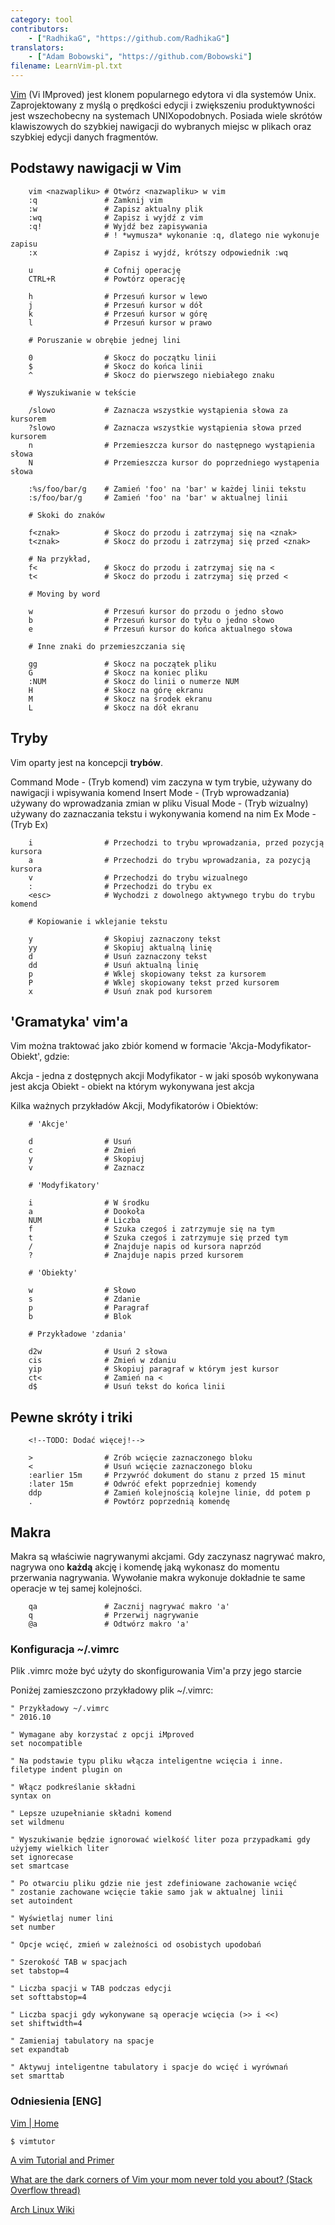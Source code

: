```yaml
---
category: tool
contributors:
    - ["RadhikaG", "https://github.com/RadhikaG"]
translators:
    - ["Adam Bobowski", "https://github.com/Bobowski"]
filename: LearnVim-pl.txt
---
```



[Vim](http://www.vim.org)
(Vi IMproved) jest klonem popularnego edytora vi dla systemów Unix.
Zaprojektowany z myślą o prędkości edycji i zwiększeniu produktywności jest
wszechobecny na systemach UNIXopodobnych. Posiada wiele skrótów klawiszowych
do szybkiej nawigacji do wybranych miejsc w plikach oraz szybkiej edycji
danych fragmentów.

## Podstawy nawigacji w Vim

```
    vim <nazwapliku> # Otwórz <nazwapliku> w vim
    :q               # Zamknij vim
    :w               # Zapisz aktualny plik
    :wq              # Zapisz i wyjdź z vim
    :q!              # Wyjdź bez zapisywania
                     # ! *wymusza* wykonanie :q, dlatego nie wykonuje zapisu
    :x               # Zapisz i wyjdź, krótszy odpowiednik :wq

    u                # Cofnij operację
    CTRL+R           # Powtórz operację

    h                # Przesuń kursor w lewo
    j                # Przesuń kursor w dół
    k                # Przesuń kursor w górę
    l                # Przesuń kursor w prawo

    # Poruszanie w obrębie jednej lini

    0                # Skocz do początku linii
    $                # Skocz do końca linii
    ^                # Skocz do pierwszego niebiałego znaku

    # Wyszukiwanie w tekście

    /slowo           # Zaznacza wszystkie wystąpienia słowa za kursorem
    ?slowo           # Zaznacza wszystkie wystąpienia słowa przed kursorem
    n                # Przemieszcza kursor do następnego wystąpienia słowa
    N                # Przemieszcza kursor do poprzedniego wystąpenia słowa

    :%s/foo/bar/g    # Zamień 'foo' na 'bar' w każdej linii tekstu
    :s/foo/bar/g     # Zamień 'foo' na 'bar' w aktualnej linii

    # Skoki do znaków

    f<znak>          # Skocz do przodu i zatrzymaj się na <znak>
    t<znak>          # Skocz do przodu i zatrzymaj się przed <znak>

    # Na przykład,
    f<               # Skocz do przodu i zatrzymaj się na <
    t<               # Skocz do przodu i zatrzymaj się przed <

    # Moving by word

    w                # Przesuń kursor do przodu o jedno słowo
    b                # Przesuń kursor do tyłu o jedno słowo
    e                # Przesuń kursor do końca aktualnego słowa

    # Inne znaki do przemieszczania się

    gg               # Skocz na początek pliku
    G                # Skocz na koniec pliku
    :NUM             # Skocz do linii o numerze NUM
    H                # Skocz na górę ekranu
    M                # Skocz na środek ekranu
    L                # Skocz na dół ekranu
```

## Tryby

Vim oparty jest na koncepcji **trybów**.

Command Mode - (Tryb komend) vim zaczyna w tym trybie, używany do nawigacji i wpisywania komend
Insert Mode  - (Tryb wprowadzania) używany do wprowadzania zmian w pliku
Visual Mode  - (Tryb wizualny) używany do zaznaczania tekstu i wykonywania komend na nim
Ex Mode      - (Tryb Ex)

```
    i                # Przechodzi to trybu wprowadzania, przed pozycją kursora
    a                # Przechodzi do trybu wprowadzania, za pozycją kursora
    v                # Przechodzi do trybu wizualnego
    :                # Przechodzi do trybu ex
    <esc>            # Wychodzi z dowolnego aktywnego trybu do trybu komend

    # Kopiowanie i wklejanie tekstu

    y                # Skopiuj zaznaczony tekst
    yy               # Skopiuj aktualną linię
    d                # Usuń zaznaczony tekst
    dd               # Usuń aktualną linię
    p                # Wklej skopiowany tekst za kursorem
    P                # Wklej skopiowany tekst przed kursorem
    x                # Usuń znak pod kursorem
```

## 'Gramatyka' vim'a

Vim można traktować jako zbiór komend w formacie 'Akcja-Modyfikator-Obiekt', gdzie:

Akcja       - jedna z dostępnych akcji
Modyfikator - w jaki sposób wykonywana jest akcja
Obiekt      - obiekt na którym wykonywana jest akcja

Kilka ważnych przykładów Akcji, Modyfikatorów i Obiektów:

```
    # 'Akcje'

    d                # Usuń
    c                # Zmień
    y                # Skopiuj
    v                # Zaznacz

    # 'Modyfikatory'

    i                # W środku
    a                # Dookoła
    NUM              # Liczba
    f                # Szuka czegoś i zatrzymuje się na tym
    t                # Szuka czegoś i zatrzymuje się przed tym
    /                # Znajduje napis od kursora naprzód
    ?                # Znajduje napis przed kursorem

    # 'Obiekty'

    w                # Słowo
    s                # Zdanie
    p                # Paragraf
    b                # Blok

    # Przykładowe 'zdania'

    d2w              # Usuń 2 słowa
    cis              # Zmień w zdaniu
    yip              # Skopiuj paragraf w którym jest kursor
    ct<              # Zamień na <
    d$               # Usuń tekst do końca linii
```

## Pewne skróty i triki

        <!--TODO: Dodać więcej!-->
```
    >                # Zrób wcięcie zaznaczonego bloku
    <                # Usuń wcięcie zaznaczonego bloku
    :earlier 15m     # Przywróć dokument do stanu z przed 15 minut
    :later 15m       # Odwróć efekt poprzedniej komendy
    ddp              # Zamień kolejnością kolejne linie, dd potem p
    .                # Powtórz poprzednią komendę
```

## Makra

Makra są właściwie nagrywanymi akcjami. Gdy zaczynasz nagrywać makro, nagrywa ono
**każdą** akcję i komendę jaką wykonasz do momentu przerwania nagrywania.
Wywołanie makra wykonuje dokładnie te same operacje w tej samej kolejności.

```
    qa               # Zacznij nagrywać makro 'a'
    q                # Przerwij nagrywanie
    @a               # Odtwórz makro 'a'
```

### Konfiguracja ~/.vimrc

Plik .vimrc może być użyty do skonfigurowania Vim'a przy jego starcie

Poniżej zamieszczono przykładowy plik ~/.vimrc:

```vim
" Przykładowy ~/.vimrc
" 2016.10

" Wymagane aby korzystać z opcji iMproved
set nocompatible

" Na podstawie typu pliku włącza inteligentne wcięcia i inne.
filetype indent plugin on

" Włącz podkreślanie składni
syntax on

" Lepsze uzupełnianie składni komend
set wildmenu

" Wyszukiwanie będzie ignorować wielkość liter poza przypadkami gdy użyjemy wielkich liter
set ignorecase
set smartcase

" Po otwarciu pliku gdzie nie jest zdefiniowane zachowanie wcięć
" zostanie zachowane wcięcie takie samo jak w aktualnej linii
set autoindent

" Wyświetlaj numer lini
set number

" Opcje wcięć, zmień w zależności od osobistych upodobań

" Szerokość TAB w spacjach
set tabstop=4

" Liczba spacji w TAB podczas edycji
set softtabstop=4

" Liczba spacji gdy wykonywane są operacje wcięcia (>> i <<)
set shiftwidth=4

" Zamieniaj tabulatory na spacje
set expandtab

" Aktywuj inteligentne tabulatory i spacje do wcięć i wyrównań
set smarttab
```

### Odniesienia [ENG]

[Vim | Home](http://www.vim.org/index.php)

`$ vimtutor`

[A vim Tutorial and Primer](https://danielmiessler.com/study/vim/)

[What are the dark corners of Vim your mom never told you about? (Stack Overflow thread)](http://stackoverflow.com/questions/726894/what-are-the-dark-corners-of-vim-your-mom-never-told-you-about)

[Arch Linux Wiki](https://wiki.archlinux.org/index.php/Vim)
